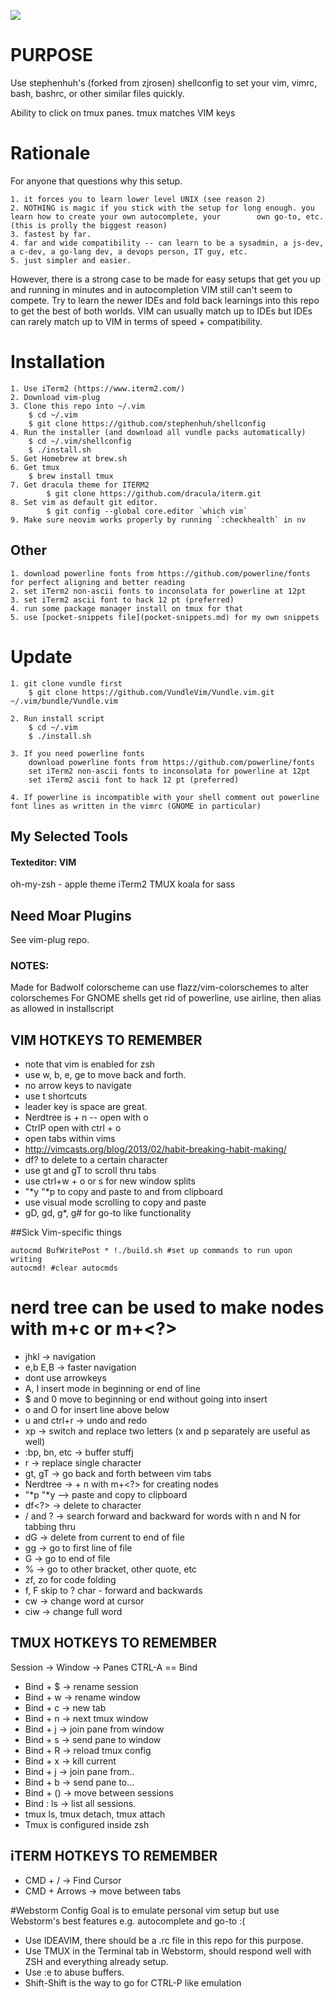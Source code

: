 [![](http://img.shields.io/badge/unicorn-approved-ff69b4.svg)](https://www.youtube.com/watch?v=9auOCbH5Ns4)
# PURPOSE 
Use stephenhuh's (forked from zjrosen)
shellconfig to set your vim, vimrc, bash, bashrc, or other similar files quickly.

Ability to click on tmux panes.
tmux matches VIM keys

# Rationale
For anyone that questions why this setup.

	1. it forces you to learn lower level UNIX (see reason 2)
	2. NOTHING is magic if you stick with the setup for long enough. you learn how to create your own autocomplete, your 		own go-to, etc. (this is prolly the biggest reason)
	3. fastest by far.
	4. far and wide compatibility -- can learn to be a sysadmin, a js-dev, a c-dev, a go-lang dev, a devops person, IT guy, etc.
	5. just simpler and easier.

However, there is a strong case to be made for easy setups that get you up and running in minutes and in autocompletion VIM still can't seem to compete. Try to learn the newer IDEs and fold back learnings into this repo to get the best of both worlds. VIM can usually match up to IDEs but IDEs can rarely match up to VIM in terms of speed + compatibility.

# Installation

	1. Use iTerm2 (https://www.iterm2.com/)
	2. Download vim-plug
	3. Clone this repo into ~/.vim
		$ cd ~/.vim
		$ git clone https://github.com/stephenhuh/shellconfig 
	4. Run the installer (and download all vundle packs automatically)
		$ cd ~/.vim/shellconfig
		$ ./install.sh
	5. Get Homebrew at brew.sh
	6. Get tmux 
		$ brew install tmux
  	7. Get dracula theme for ITERM2
    		$ git clone https://github.com/dracula/iterm.git
  	8. Set vim as default git editor.
    		$ git config --global core.editor `which vim`
  	9. Make sure neovim works properly by running `:checkhealth` in nv
   

## Other
	1. download powerline fonts from https://github.com/powerline/fonts for perfect aligning and better reading
	2. set iTerm2 non-ascii fonts to inconsolata for powerline at 12pt
	3. set iTerm2 ascii font to hack 12 pt (preferred)
	4. run some package manager install on tmux for that
	5. use [pocket-snippets file](pocket-snippets.md) for my own snippets 

# Update
	1. git clone vundle first
		$ git clone https://github.com/VundleVim/Vundle.vim.git ~/.vim/bundle/Vundle.vim

	2. Run install script
		$ cd ~/.vim
		$ ./install.sh

	3. If you need powerline fonts
		download powerline fonts from https://github.com/powerline/fonts
		set iTerm2 non-ascii fonts to inconsolata for powerline at 12pt
		set iTerm2 ascii font to hack 12 pt (preferred)
	
	4. If powerline is incompatible with your shell comment out powerline font lines as written in the vimrc (GNOME in particular)

## My Selected Tools
#### Texteditor: VIM
oh-my-zsh - apple theme
iTerm2
TMUX
koala for sass

## Need Moar Plugins
See vim-plug repo.

### NOTES:
Made for Badwolf colorscheme
can use flazz/vim-colorschemes to alter colorschemes
For GNOME shells get rid of powerline, use airline, then alias as allowed in installscript

VIM HOTKEYS TO REMEMBER
---
* note that vim is enabled for zsh
* use w, b, e, ge to move back and forth.
* no arrow keys to navigate
* use t<char> shortcuts
* leader key is space are great.
* Nerdtree is <ldr> + n  -- open with o
* CtrlP open with ctrl + o
* open tabs within vims
* http://vimcasts.org/blog/2013/02/habit-breaking-habit-making/
* df? to delete to  a certain character
* use gt and gT to scroll thru tabs
* use ctrl+w + o or s for new window splits
* "*y "*p to copy and paste to and from clipboard
* use visual mode scrolling to copy and paste
* gD, gd, g*, g# for go-to like functionality

##Sick Vim-specific things

```
autocmd BufWritePost * !./build.sh #set up commands to run upon writing
autocmd! #clear autocmds
```

nerd tree can be used to make nodes with m+c or m+<?>
=======
* jhkl -> navigation
* e,b E,B -> faster navigation
* dont use arrowkeys
* A, I insert mode in beginning or end of line
* $ and 0 move to beginning or end without going into insert
* o and O for insert line above below 
* u and ctrl+r -> undo and redo
* xp -> switch and replace two letters (x and p separately are useful as well)
* :bp, bn, etc -> buffer stuffj
* r -> replace single character
* gt, gT -> go back and forth between vim tabs
* Nerdtree -> <ldr> + n with m+<?> for creating nodes
* "*p  "*y --> paste and copy to clipboard
* df<?> -> delete to character
* / and ? -> search forward and backward for words with n and N for tabbing thru
* dG -> delete from current to end of file
* gg -> go to first line of file
* G -> go to end of file
* % -> go to other bracket, other quote, etc
* zf, zo for code folding
* f<?>, F<?> skip to ? char - forward and backwards
* cw -> change word at cursor
* ciw -> change full word 

TMUX HOTKEYS TO REMEMBER
---
Session -> Window -> Panes
CTRL-A == Bind
* Bind + $ -> rename session
* Bind + w -> rename window
* Bind + c -> new tab
* Bind + n -> next tmux window
* Bind + j -> join pane from window
* Bind + s -> send pane to window
* Bind + R -> reload tmux config
* Bind + x -> kill current
* Bind + j -> join pane from..
* Bind + b -> send pane to...
* Bind + () -> move between sessions
* Bind : ls -> list all sessions.
* tmux ls, tmux detach, tmux attach
* Tmux is configured inside zsh

iTERM HOTKEYS TO REMEMBER
---
* CMD + / -> Find Cursor
* CMD + Arrows -> move between tabs

#Webstorm Config
Goal is to emulate personal vim setup but use Webstorm's best features e.g. autocomplete and go-to :(
- Use IDEAVIM, there should be a .rc file in this repo for this purpose.
- Use TMUX in the Terminal tab in Webstorm, should respond well with ZSH and everything already setup.
- Use :e to abuse buffers.
- Shift-Shift is the way to go for CTRL-P like emulation

